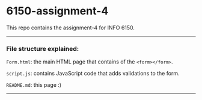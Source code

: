 # 6150-assignment-4

This repo contains the assignment-4 for INFO 6150.

---

### File structure explained:

`Form.html`: the main HTML page that contains of the `<form></form>`.

`script.js`: contains JavaScript code that adds validations to the form.

`README.md`: this page :)

---
